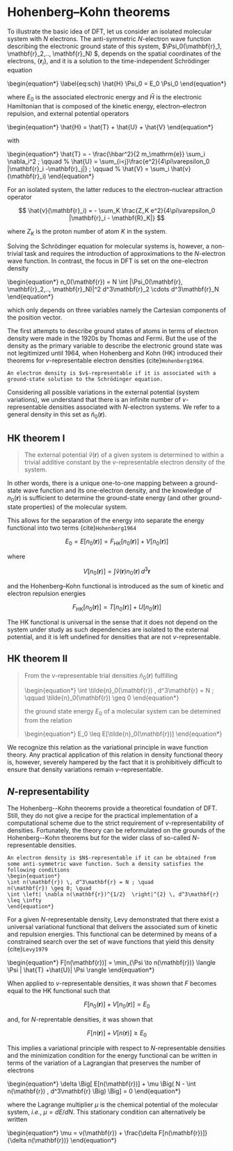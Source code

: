 # Hohenberg–Kohn theorems

To illustrate the basic idea of DFT, let us consider an isolated molecular system with $N$ electrons. The anti-symmetric $N$-electron wave function describing the electronic ground state of this system, $\Psi_0(\mathbf{r}_1, \mathbf{r}_2,.., \mathbf{r}_N) $, depends on the spatial coordinates of the electrons, $\{\mathbf{r}_i\}$, and it is a solution to the time-independent Schrödinger equation

\begin{equation*}
\label{eq:sch}
\hat{H} \Psi_0 = E_0 \Psi_0 
\end{equation*}

where $E_0$ is the associated electronic energy and $\hat{H}$ is the electronic Hamiltonian that is composed of the kinetic energy, electron–electron repulsion, and external potential operators

\begin{equation*}
\hat{H} = \hat{T} + \hat{U} + \hat{V}
\end{equation*}

with

\begin{equation*}
\hat{T} =  - \frac{\hbar^2}{2 m_\mathrm{e}} \sum_i \nabla_i^2 ; \qquad
%
\hat{U} = \sum_{i<j}\frac{e^2}{4\pi\varepsilon_0 |\mathbf{r}_i -\mathbf{r}_j|} ; \qquad
%
\hat{V} = \sum_i \hat{v}(\mathbf{r}_i)
\end{equation*}


For an isolated system, the latter reduces to the electron–nuclear attraction operator

$$
\hat{v}(\mathbf{r}_i) = - \sum_K \frac{Z_K e^2}{4\pi\varepsilon_0 
|\mathbf{r}_i - \mathbf{R}_K|}
$$

where $Z_K$ is the proton number of atom $K$ in the system.


Solving the Schrödinger equation for molecular systems is, however, a non-trivial task and requires the introduction of approximations to the $N$-electron wave function. In contrast, the focus in DFT is set on the one-electron density

\begin{equation*}
n_0(\mathbf{r}) = N \int 
|\Psi_0(\mathbf{r}, \mathbf{r}_2,.., \mathbf{r}_N)|^2 
d^3\mathbf{r}_2 \cdots 
d^3\mathbf{r}_N
\end{equation*}

which only depends on three variables namely the Cartesian components of the position vector. 

The first attempts to describe ground states of atoms in terms of electron density were made in the 1920s by Thomas and Fermi. But the use of the density as the primary variable to describe the electronic ground state was not legitimized until 1964, when Hohenberg and Kohn (HK) introduced their theorems for $v$-representable electron densities {cite}`Hohenberg1964`.

```{note}
An electron density is $v$-representable if it is associated with a ground-state solution to the Schrödinger equation.
```

Considering all possible variations in the external potential (system variations), we understand that there is an infinite number of $v$-representable densities associated with $N$-electron systems. We refer to a general density in this set as $\tilde{n}_0(\mathbf{r})$.

## HK theorem I

> The external potential $\hat{v}(\mathbf{r})$ of a given system is determined to within a trivial additive constant by the $v$-representable electron density of the system.

In other words, there is a unique one-to-one mapping between a ground-state wave function and its one-electron density, and the knowledge of $n_0(\mathbf{r})$ is sufficient to determine the ground-state energy (and other ground-state properties) of the molecular system.

This allows for the separation of the energy into separate the energy functional into two terms {cite}`Hohenberg1964`

$$
E_0 =
E[n_0(\mathbf{r})] =
F_\mathrm{HK}[n_0(\mathbf{r})] + V[n_0(\mathbf{r})]
$$

where

$$
V[n_0(\mathbf{r})] =
\int \hat{v}(\mathbf{r}) n_0(\mathbf{r}) \, d^3\mathbf{r}
$$

and the Hohenberg–Kohn functional is introduced as the sum of kinetic and electron repulsion energies

$$
F_\mathrm{HK}[n_0(\mathbf{r})] = T[n_0(\mathbf{r})] + U[n_0(\mathbf{r})]
$$ 

The HK functional is universal in the sense that it does not depend on the system under study as such dependencies are isolated to the external potential, and it is left undefined for densities that are not $v$-representable.

## HK theorem II

> From the $v$-representable trial densities $\tilde{n}_0(\mathbf{r})$ fulfilling
>
> \begin{equation*}
\int \tilde{n}_0(\mathbf{r}) \, d^3\mathbf{r} = N ;
\qquad
\tilde{n}_0(\mathbf{r}) \geq 0
\end{equation*}
>
> the ground state energy $E_0$ of a molecular system can be detemined from the relation
>
> \begin{equation*}
 E_0 \leq E[\tilde{n}_0(\mathbf{r})]
\end{equation*}

We recognize this relation as the variational principle in wave function theory. Any practical application of this relation in density functional theory is, however, severely hampered by the fact that it is prohibitively difficult to ensure that density variations remain $v$-representable. 

## $N$-representability

The Hohenberg--Kohn theorems provide a theoretical foundation of DFT. Still, they do not give a recipe for the practical implementation of a computational scheme due to the strict requirement of $v$-representability of densities. Fortunately, the theory can be reformulated on the grounds of the Hohenberg--Kohn theorems but for the wider class of so-called $N$-representable densities.

```{note}
An electron density is $N$-representable if it can be obtained from some anti-symmetric wave function. Such a density satisfies the following conditions 
\begin{equation*}
\int n(\mathbf{r}) \, d^3\mathbf{r} = N ; \quad  
n(\mathbf{r}) \geq 0; \quad 
\int \left| \nabla n(\mathbf{r})^{1/2}  \right|^{2} \, d^3\mathbf{r}  \leq \infty
\end{equation*}
```

For a given $N$-representable density, Levy demonstrated that there exist a universal variational functional that delivers the associated sum of kinetic and repulsion energies. This functional can be determined by means of a constrained search over the set of wave functions that yield this density {cite}`Levy1979`

\begin{equation*}
F[n(\mathbf{r})] = \min_{\Psi \to n(\mathbf{r})} \langle \Psi | \hat{T} +\hat{U}| \Psi \rangle 
\end{equation*}

When applied to $v$-representable densities, it was shown that $F$ becomes equal to the HK functional such that

$$
F[n_0(\mathbf{r})] + V[n_0(\mathbf{r})] = E_0
$$

and, for $N$-reprentable densities, it was shown that

$$
F[n(\mathbf{r})] + V[n(\mathbf{r})] \geq E_0
$$

This implies a variational principle with respect to $N$-representable densities and the minimization condition for the energy functional can be written in terms of the variation of a Lagrangian that preserves the number of electrons

\begin{equation*}
\delta \Big[ E[n(\mathbf{r})] + \mu \Big( N - \int n(\mathbf{r}) \, d^3\mathbf{r} \Big) \Big] = 0 
\end{equation*}

where the Lagrange multiplier $\mu$ is the chemical potential of the molecular system, *i.e.*, $\mu = dE/dN$. This stationary condition can alternatively be written

\begin{equation*}
\mu = v(\mathbf{r}) + \frac{\delta F[n(\mathbf{r})]}{\delta n(\mathbf{r})} 
\end{equation*}


